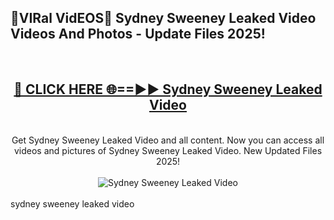 <h2>🔴VIRal VidEOS🔴 Sydney Sweeney Leaked Video Videos And Photos - Update Files 2025!</h2>
<br>
<div align="center">
<h2><a href="https://virallinks.top/odZfE0" rel="nofollow">🔴 CLICK HERE 🌐==►► Sydney Sweeney Leaked Video</a></h2>
<br>
Get Sydney Sweeney Leaked Video and all content. Now you can access all videos and pictures of Sydney Sweeney Leaked Video. New Updated Files 2025!
<br>
<br>
<a href="https://virallinks.top/odZfE0" rel="nofollow" data-target="animated-image.originalLink"><img src="https://i.imgur.com/dJHk4Zq.gif)" alt="Sydney Sweeney Leaked Video" style="max-width: 100%; display: inline-block;" data-target="animated-image.originalImage"></a>
</div>
<br>
sydney sweeney leaked video